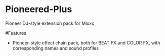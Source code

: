 # Pioneered-Plus
Pioneer DJ-style extension pack for Mixxx

#Features
* Pioneer-style effect chain pack, both for BEAT FX and COLOR FX, with corresponding names and sound profiles
